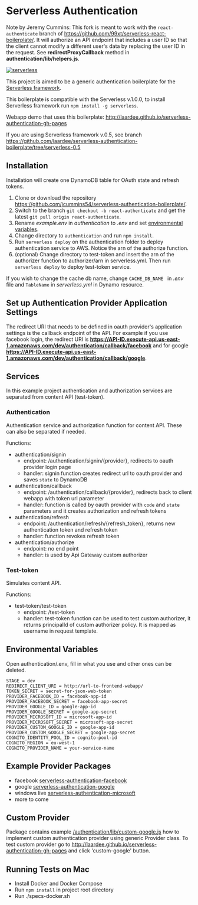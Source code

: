 # Serverless Authentication

Note by Jeremy Cummins: This fork is meant to work with the `react-authenticate` branch of https://github.com/99xt/serverless-react-boilerplate/.
It will authorize an API endpoint that includes a user ID so that the client cannot modify a different user's data by replacing the user ID in the request. See **redirectProxyCallback** method in **authentication/lib/helpers.js**.

[![serverless](http://public.serverless.com/badges/v3.svg)](http://www.serverless.com)

This project is aimed to be a generic authentication boilerplate for the [Serverless framework](http://www.serverless.com).

This boilerplate is compatible with the Serverless v.1.0.0, to install Serverless framework run `npm install -g serverless`.

Webapp demo that uses this boilerplate: http://laardee.github.io/serverless-authentication-gh-pages

If you are using Serverless framework v.0.5, see branch https://github.com/laardee/serverless-authentication-boilerplate/tree/serverless-0.5

## Installation

Installation will create one DynamoDB table for OAuth state and refresh tokens.

1. Clone or download the repository https://github.com/jcummins54/serverless-authentication-boilerplate/.
2. Switch to the branch `git checkout -b react-authenticate` and get the latest `git pull origin react-authenticate`.
3. Rename _example.env_ in _authentication_ to _.env_ and set [environmental variables](#env-vars).
4. Change directory to `authentication` and run `npm install`.
5. Run `serverless deploy` on the authentication folder to deploy authentication service to AWS. Notice the arn of the authorize function.
6. (optional) Change directory to test-token and insert the arn of the authorizer function to authorizer/arn in serverless.yml. Then run `serverless deploy` to deploy test-token service.

If you wish to change the cache db name, change `CACHE_DB_NAME ` in _.env_ file and `TableName` in _serverless.yml_ in Dynamo resource.

## Set up Authentication Provider Application Settings

The redirect URI that needs to be defined in oauth provider's application settings is the callback endpoint of the API. For example if you use facebook login, the redirect URI is **https://API-ID.execute-api.us-east-1.amazonaws.com/dev/authentication/callback/facebook** and for google **https://API-ID.execute-api.us-east-1.amazonaws.com/dev/authentication/callback/google**.

## Services

In this example project authentication and authorization services are separated from content API (test-token).

### Authentication

Authentication service and authorization function for content API. These can also be separated if needed.

Functions:

* authentication/signin
  * endpoint: /authentication/signin/{provider}, redirects to oauth provider login page
  * handler: signin function creates redirect url to oauth provider and saves `state` to DynamoDB
* authentication/callback
  * endpoint: /authentication/callback/{provider}, redirects back to client webapp with token url parameter
  * handler: function is called by oauth provider with `code` and `state` parameters and it creates authorization and refresh tokens
* authentication/refresh
  * endpoint: /authentication/refresh/{refresh_token}, returns new authentication token and refresh token
  * handler: function revokes refresh token
* authentication/authorize
  * endpoint: no end point
  * handler: is used by Api Gateway custom authorizer

### Test-token

Simulates content API.

Functions:

* test-token/test-token
  * endpoint: /test-token
  * handler: test-token function can be used to test custom authorizer, it returns principalId of custom authorizer policy. It is mapped as username in request template.

## <a id="env-vars"></a>Environmental Variables

Open authentication/.env, fill in what you use and other ones can be deleted.

```
STAGE = dev
REDIRECT_CLIENT_URI = http://url-to-frontend-webapp/
TOKEN_SECRET = secret-for-json-web-token
PROVIDER_FACEBOOK_ID = facebook-app-id
PROVIDER_FACEBOOK_SECRET = facebook-app-secret
PROVIDER_GOOGLE_ID = google-app-id
PROVIDER_GOOGLE_SECRET = google-app-secret
PROVIDER_MICROSOFT_ID = microsoft-app-id
PROVIDER_MICROSOFT_SECRET = microsoft-app-secret
PROVIDER_CUSTOM_GOOGLE_ID = google-app-id
PROVIDER_CUSTOM_GOOGLE_SECRET = google-app-secret
COGNITO_IDENTITY_POOL_ID = cognito-pool-id
COGNITO_REGION = eu-west-1
COGNITO_PROVIDER_NAME = your-service-name

```

## Example Provider Packages

* facebook [serverless-authentication-facebook](https://www.npmjs.com/package/serverless-authentication-facebook)
* google [serverless-authentication-google](https://www.npmjs.com/package/serverless-authentication-google)
* windows live [serverless-authentication-microsoft](https://www.npmjs.com/package/serverless-authentication-microsoft)
* more to come

## <a id="custom-provider"></a>Custom Provider

Package contains example [/authentication/lib/custom-google.js](https://github.com/laardee/serverless-authentication-boilerplate/blob/master/authentication/lib/custom-google.js) how to implement custom authentication provider using generic Provider class. To test custom provider go to http://laardee.github.io/serverless-authentication-gh-pages and click 'custom-google' button.

## Running Tests on Mac

* Install Docker and Docker Compose
* Run `npm install` in project root directory 
* Run ./specs-docker.sh
